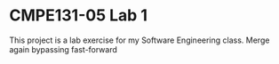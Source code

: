 # CMPE131-05 Lab 1
This project is a lab exercise for my Software Engineering class.
Merge again bypassing fast-forward
